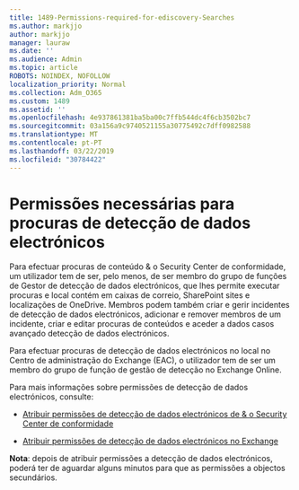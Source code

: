 ```yaml
---
title: 1489-Permissions-required-for-ediscovery-Searches
ms.author: markjjo
author: markjjo
manager: lauraw
ms.date: ''
ms.audience: Admin
ms.topic: article
ROBOTS: NOINDEX, NOFOLLOW
localization_priority: Normal
ms.collection: Adm_O365
ms.custom: 1489
ms.assetid: ''
ms.openlocfilehash: 4e937861381ba5ba00c7ffb544dc4f6cb3502bc7
ms.sourcegitcommit: 03a156a9c9740521155a30775492c7dff0982588
ms.translationtype: MT
ms.contentlocale: pt-PT
ms.lasthandoff: 03/22/2019
ms.locfileid: "30784422"
---
```

# <a name="permissions-required-for-ediscovery-searches"></a>Permissões necessárias para procuras de detecção de dados electrónicos

Para efectuar procuras de conteúdo & o Security Center de conformidade, um utilizador tem de ser, pelo menos, de ser membro do grupo de funções de Gestor de detecção de dados electrónicos, que lhes permite executar procuras e local contém em caixas de correio, SharePoint sites e localizações de OneDrive. Membros podem também criar e gerir incidentes de detecção de dados electrónicos, adicionar e remover membros de um incidente, criar e editar procuras de conteúdos e aceder a dados casos avançado detecção de dados electrónicos.

Para efectuar procuras de detecção de dados electrónicos no local no Centro de administração do Exchange (EAC), o utilizador tem de ser um membro do grupo de função de gestão de detecção no Exchange Online.

Para mais informações sobre permissões de detecção de dados electrónicos, consulte: 

- [Atribuir permissões de detecção de dados electrónicos de & o Security Center de conformidade](https://docs.microsoft.com/office365/securitycompliance/assign-ediscovery-permissions)

- [Atribuir permissões de detecção de dados electrónicos no Exchange](https://docs.microsoft.com/exchange/security-and-compliance/in-place-ediscovery/assign-ediscovery-permissions)

**Nota**: depois de atribuir permissões a detecção de dados electrónicos, poderá ter de aguardar alguns minutos para que as permissões a objectos secundários.
